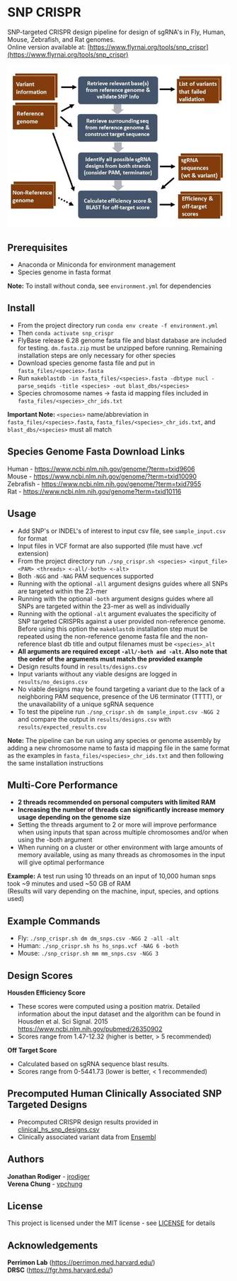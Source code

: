 # SNP CRISPR
SNP-targeted CRISPR design pipeline for design of sgRNA's in Fly, Human, Mouse, Zebrafish, and Rat genomes.  
Online version available at: [https://www.flyrnai.org/tools/snp_crispr](https://www.flyrnai.org/tools/snp_crispr)

![Workflow](img/workflow.jpg)

## Prerequisites
- Anaconda or Miniconda for environment management
- Species genome in fasta format

**Note:** To install without conda, see `environment.yml` for dependencies

## Install
- From the project directory run `conda env create -f environment.yml`
- Then `conda activate snp_crispr`
- FlyBase release 6.28 genome fasta file and blast database are included for testing. `dm.fasta.zip` must be unzipped before running. Remaining installation steps are only necessary for other species
- Download species genome fasta file and put in `fasta_files/<species>.fasta`
- Run `makeblastdb -in fasta_files/<species>.fasta -dbtype nucl -parse_seqids -title <species> -out blast_dbs/<species>`
- Species chromosome names -> fasta id mapping files included in `fasta_files/<species>_chr_ids.txt`

**Important Note:** `<species>` name/abbreviation in `fasta_files/<species>.fasta`, `fasta_files/<species>_chr_ids.txt`, and `blast_dbs/<species>` must all match

## Species Genome Fasta Download Links
Human - https://www.ncbi.nlm.nih.gov/genome/?term=txid9606  
Mouse - https://www.ncbi.nlm.nih.gov/genome/?term=txid10090  
Zebrafish - https://www.ncbi.nlm.nih.gov/genome/?term=txid7955  
Rat - https://www.ncbi.nlm.nih.gov/genome?term=txid10116  

## Usage
- Add SNP's or INDEL's of interest to input csv file, see `sample_input.csv` for format
- Input files in VCF format are also supported (file must have .vcf extension)
- From the project directory run `./snp_crispr.sh <species> <input_file> <PAM> <threads> <-all/-both> <-alt>`
- Both `-NGG` and `-NAG` PAM sequences supported
- Running with the optional `-all` argument designs guides where all SNPs are targeted within the 23-mer
- Running with the optional `-both` argument designs guides where all SNPs are targeted within the 23-mer as well as individually
- Running with the optional `-alt` argument evaluates the specificity of SNP targeted CRISPRs against a user provided non-reference genome. Before using this option the `makeblastdb` installation step must be repeated using the non-reference genome fasta file and the non-reference blast db title and output filenames must be `<species>_alt`
- **All arguments are required except `-all/-both and -alt`. Also note that the order of the arguments must match the provided example**
- Design results found in `results/designs.csv`
- Input variants without any viable designs are logged in `results/no_designs.csv`
- No viable designs may be found targeting a variant due to the lack of a neighboring PAM sequence, presence of the U6 terminator (TTTT), or the unavailability of a unique sgRNA sequence
- To test the pipeline run `./snp_crispr.sh dm sample_input.csv -NGG 2` and compare the output in `results/designs.csv` with `results/expected_results.csv`

**Note:** The pipeline can be run using any species or genome assembly by adding a new chromosome name to fasta id mapping file in the same format as the examples in `fasta_files/<species>_chr_ids.txt` and then following the same installation instructions

## Multi-Core Performance
- **2 threads recommended on personal computers with limited RAM**
- **Increasing the number of threads can significantly increase memory usage depending on the genome size**
- Setting the threads argument to 2 or more will improve performance when using inputs that span across multiple chromosomes and/or when using the -both argument
- When running on a cluster or other environment with large amounts of memory available, using as many threads as chromosomes in the input will give optimal performance

**Example:** A test run using 10 threads on an input of 10,000 human snps took \~9 minutes and used \~50 GB of RAM  
(Results will vary depending on the machine, input, species, and options used)

## Example Commands
- Fly: `./snp_crispr.sh dm dm_snps.csv -NGG 2 -all -alt`
- Human: `./snp_crispr.sh hs hs_snps.vcf -NAG 6 -both`
- Mouse: `./snp_crispr.sh mm mm_snps.csv -NGG 3`

## Design Scores
**Housden Efficiency Score**  
- These scores were computed using a position matrix. Detailed information about the input dataset and the algorithm can be found in Housden et al. Sci Signal. 2015 https://www.ncbi.nlm.nih.gov/pubmed/26350902
- Scores range from 1.47-12.32 (higher is better, > 5 recommended)

**Off Target Score**  
- Calculated based on sgRNA sequence blast results.
- Scores range from 0-5441.73 (lower is better, < 1 recommended)

## Precomputed Human Clinically Associated SNP Targeted Designs
- Precomputed CRISPR design results provided in [clinical_hs_snp_designs.csv](results/clinical_hs_snp_designs.csv)
- Clinically associated variant data from [Ensembl](https://ensembl.org/Homo_sapiens)

## Authors
**Jonathan Rodiger** - [jrodiger](https://github.com/jrodiger)  
**Verena Chung** - [vpchung](https://github.com/vpchung)

## License
This project is licensed under the MIT license - see [LICENSE](LICENSE) for details

## Acknowledgements
**Perrimon Lab** (https://perrimon.med.harvard.edu/)    
**DRSC** (https://fgr.hms.harvard.edu/)

